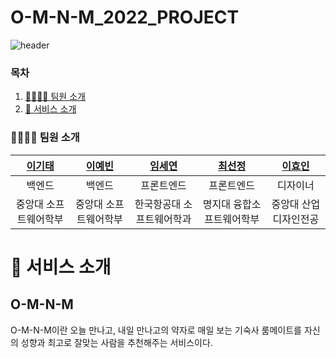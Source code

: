 # O-M-N-M_2022_PROJECT
![header](https://capsule-render.vercel.app/api?type=waving&color=1CDDAD&height=300&section=header&text=O-M-N-M&fontSize=90)

### 목차

1. [👨‍👨‍👧‍👦 팀원 소개](#-팀원-소개)
2. [🏫 서비스 소개](#-서비스-소개)




### 👨‍👩‍👦‍👦 팀원 소개

|[이기태](https://github.com/kitaee)|[이예빈](https://github.com/SL313)|[임세연](https://github.com/saeyeonIm)|[최선정](https://github.com/sjseonjeong)|[이효인]()|
|:---:|:---:|:---:|:---:|:---:|
|백엔드|백엔드|프론트엔드|프론트엔드|디자이너|
|중앙대 소프트웨어학부|중앙대 소프트웨어학부|한국항공대 소프트웨어학과|명지대 융합소프트웨어학부|중앙대 산업디자인전공|



# 🏫 서비스 소개

## O-M-N-M
O-M-N-M이란 오늘 만나고, 내일 만나고의 약자로
매일 보는 기숙사 룸메이트를
자신의 성향과 최고로 잘맞는 사람을 추천해주는 서비스이다.
